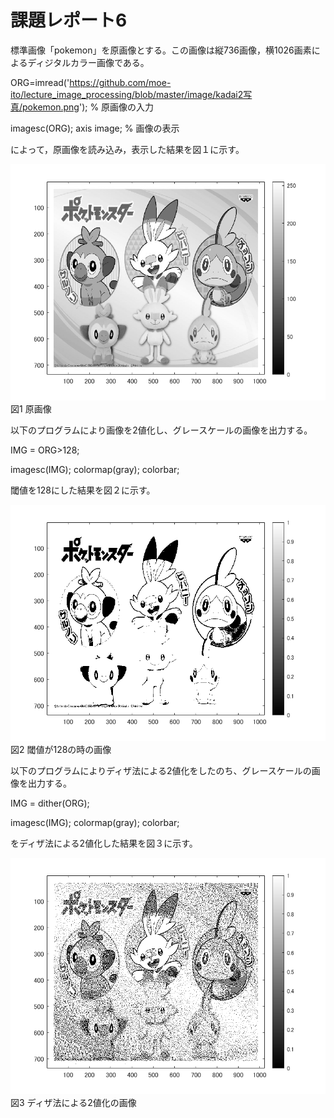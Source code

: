 # 課題レポート6

標準画像「pokemon」を原画像とする。この画像は縦736画像，横1026画素によるディジタルカラー画像である。

ORG=imread('https://github.com/moe-ito/lecture_image_processing/blob/master/image/kadai2写真/pokemon.png'); % 原画像の入力  

imagesc(ORG); axis image; % 画像の表示

によって，原画像を読み込み，表示した結果を図１に示す。

![原画像](https://github.com/moe-ito/lecture_image_processing/blob/master/image/kadai6%E5%86%99%E7%9C%9F/0.png)  
図1 原画像

以下のプログラムにより画像を2値化し、グレースケールの画像を出力する。

IMG = ORG>128; 

imagesc(IMG); colormap(gray); colorbar; 

閾値を128にした結果を図２に示す。

![原画像](https://github.com/moe-ito/lecture_image_processing/blob/master/image/kadai6%E5%86%99%E7%9C%9F/1.png)  
図2 閾値が128の時の画像

以下のプログラムによりディザ法による2値化をしたのち、グレースケールの画像を出力する。

IMG = dither(ORG); 

imagesc(IMG); colormap(gray); colorbar; 

をディザ法による2値化した結果を図３に示す。

![原画像](https://github.com/moe-ito/lecture_image_processing/blob/master/image/kadai6%E5%86%99%E7%9C%9F/2.png)  
図3 ディザ法による2値化の画像

